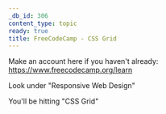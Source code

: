 ```yaml
---
_db_id: 306
content_type: topic
ready: true
title: FreeCodeCamp - CSS Grid
---
```


Make an account here if you haven't already: https://www.freecodecamp.org/learn

Look under "Responsive Web Design"

You'll be hitting "CSS Grid"